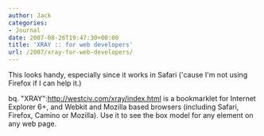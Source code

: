 ```yaml
---
author: Jack
categories:
- Journal
date: 2007-08-26T19:47:30+00:00
title: 'XRAY :: for web developers'
url: /2007/xray-for-web-developers/
---
```


This looks handy, especially since it works in Safari ('cause I'm not using Firefox if I can help it.) 

bq. "XRAY":http://westciv.com/xray/index.html is a bookmarklet for Internet Explorer 6+, and Webkit and Mozilla based browsers (including Safari, Firefox, Camino or Mozilla). Use it to see the box model for any element on any web page.